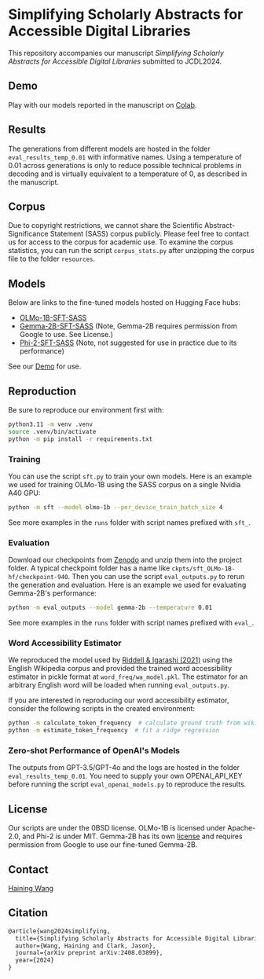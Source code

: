 # Simplifying Scholarly Abstracts for Accessible Digital Libraries

This repository accompanies our manuscript *Simplifying Scholarly Abstracts for Accessible Digital Libraries* submitted to JCDL2024.

## Demo
Play with our models reported in the manuscript on [Colab](https://colab.research.google.com/drive/1tNC2GicYKW9ffMGeEV3539Qy_mobOSYS?usp=sharing).

## Results
The generations from different models are hosted in the folder `eval_results_temp_0.01` with informative names. 
Using a temperature of 0.01 across generations is only to reduce possible technical problems in decoding and is virtually equivalent to a temperature of 0, as described in the manuscript.

## Corpus
Due to copyright restrictions, we cannot share the Scientific Abstract-Significance Statement (SASS) corpus publicly. 
Please feel free to contact us for access to the corpus for academic use.
To examine the corpus statistics, you can run the script `corpus_stats.py` after unzipping the corpus file to the folder `resources`.

## Models
Below are links to the fine-tuned models hosted on Hugging Face hubs:
- [OLMo-1B-SFT-SASS](https://huggingface.co/AI4Library/olmo-1b-sft-sass)
- [Gemma-2B-SFT-SASS](https://huggingface.co/AI4Library/gemma-2b-sft-sass) (Note, Gemma-2B requires permission from Google to use. See License.)
- [Phi-2-SFT-SASS](https://huggingface.co/AI4Library/phi-2-sft-sass) (Note, not suggested for use in practice due to its performance)

See our [Demo](https://colab.research.google.com/drive/1tNC2GicYKW9ffMGeEV3539Qy_mobOSYS?usp=sharing) for use.

## Reproduction

Be sure to reproduce our environment first with:
```bash
python3.11 -m venv .venv
source .venv/bin/activate
python -m pip install -r requirements.txt
```

### Training 
You can use the script `sft.py` to train your own models. 
Here is an example we used for training OLMo-1B using the SASS corpus on a single Nvidia A40 GPU:
```bash
python -m sft --model olmo-1b --per_device_train_batch_size 4
```
See more examples in the `runs` folder with script names prefixed with `sft_`.

### Evaluation
Download our checkpoints from [Zenodo](todo) and unzip them into the project folder. A typical checkpoint folder has a name like `ckpts/sft_OLMo-1B-hf/checkpoint-940`.
Then you can use the script `eval_outputs.py` to rerun the generation and evaluation. Here is an example we used for evaluating Gemma-2B's performance:
```bash
python -m eval_outputs --model gemma-2b --temperature 0.01
```
See more examples in the `runs` folder with script names prefixed with `eval_`.

### Word Accessibility Estimator
We reproduced the model used by [Riddell & Igarashi (2021)](https://aclanthology.org/2021.ranlp-1.133/) using the English Wikipedia corpus and provided the trained word accessibility estimator in pickle format at `word_freq/wa_model.pkl`.
The estimator for an arbitrary English word will be loaded when running `eval_outputs.py`.

If you are interested in reproducing our word accessibility estimator, consider the following scripts in the created environment:
```bash
python -m calculate_token_frequency  # calculate ground truth from wiki_en
python -m estimate_token_frequency  # fit a ridge regression
```
### Zero-shot Performance of OpenAI's Models
The outputs from GPT-3.5/GPT-4o and the logs are hosted in the folder `eval_results_temp_0.01`.
You need to supply your own OPENAI_API_KEY before running the script `eval_openai_models.py` to reproduce the results.

## License
Our scripts are under the 0BSD license. OLMo-1B is licensed under Apache-2.0, and Phi-2 is under MIT.
Gemma-2B has its own [license](https://ai.google.dev/gemma/terms) and requires permission from Google to use our fine-tuned Gemma-2B.

## Contact
[Haining Wang](mailto:hw56@indiana.edu)

## Citation
```latex
@article{wang2024simplifying,
  title={Simplifying Scholarly Abstracts for Accessible Digital Libraries},
  author={Wang, Haining and Clark, Jason},
  journal={arXiv preprint arXiv:2408.03899},
  year={2024}
}
```
